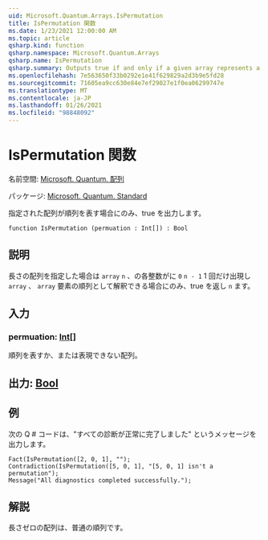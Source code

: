 ```yaml
---
uid: Microsoft.Quantum.Arrays.IsPermutation
title: IsPermutation 関数
ms.date: 1/23/2021 12:00:00 AM
ms.topic: article
qsharp.kind: function
qsharp.namespace: Microsoft.Quantum.Arrays
qsharp.name: IsPermutation
qsharp.summary: Outputs true if and only if a given array represents a permutation.
ms.openlocfilehash: 7e563650f33b0292e1e41f629829a2d3b9e5fd28
ms.sourcegitcommit: 71605ea9cc630e84e7ef29027e1f0ea06299747e
ms.translationtype: MT
ms.contentlocale: ja-JP
ms.lasthandoff: 01/26/2021
ms.locfileid: "98848092"
---
```

# <a name="ispermutation-function"></a>IsPermutation 関数

名前空間: [Microsoft. Quantum. 配列](xref:Microsoft.Quantum.Arrays)

パッケージ: [Microsoft. Quantum. Standard](https://nuget.org/packages/Microsoft.Quantum.Standard)


指定された配列が順列を表す場合にのみ、true を出力します。

```qsharp
function IsPermutation (permuation : Int[]) : Bool
```


## <a name="description"></a>説明

長さの配列を指定した場合は `array` `n` 、の各整数がに `0` `n - 1` 1 回だけ出現し `array` 、 `array` 要素の順列として解釈できる場合にのみ、true を返し `n` ます。

## <a name="input"></a>入力

### <a name="permuation--int"></a>permuation: [Int](xref:microsoft.quantum.lang-ref.int)[]

順列を表すか、または表現できない配列。



## <a name="output--bool"></a>出力: [Bool](xref:microsoft.quantum.lang-ref.bool)



## <a name="example"></a>例

次の Q # コードは、"すべての診断が正常に完了しました" というメッセージを出力します。

```qsharp
Fact(IsPermutation([2, 0, 1], "");
Contradiction(IsPermutation([5, 0, 1], "[5, 0, 1] isn't a permutation");
Message("All diagnostics completed successfully.");
```

## <a name="remarks"></a>解説

長さゼロの配列は、普通の順列です。